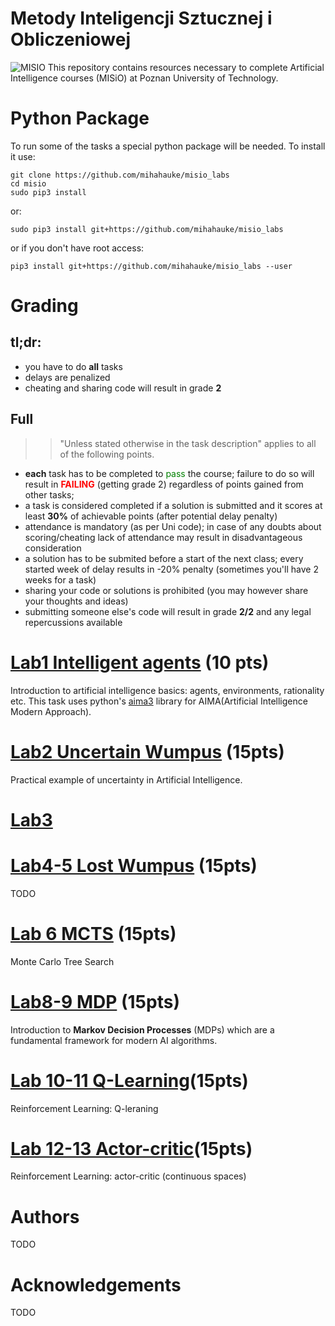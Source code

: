 # Metody Inteligencji Sztucznej i Obliczeniowej
![MISIO](bear.png)
This repository contains resources necessary to complete Artificial Intelligence courses (MISiO) at Poznan University of Technology.

# Python Package
To run some of the tasks a special python package will be needed. To install it use:

```
git clone https://github.com/mihahauke/misio_labs
cd misio
sudo pip3 install 
```
or:
```
sudo pip3 install git+https://github.com/mihahauke/misio_labs
```
or if you don't have root access:
```
pip3 install git+https://github.com/mihahauke/misio_labs --user 
```

# Grading
## tl;dr:
* you have to do **all** tasks
* delays are penalized
* cheating and sharing code will result in grade **2**

## Full 
>> "Unless stated otherwise in the task description" applies to all of the following points.
* **each** task has to be completed to <span style="color:green">pass</span>
 the course; failure to do so will result in <span style="color:red">**FAILING**</span> (getting grade 2) regardless of points gained from other tasks; 
* a task is considered completed if a solution is submitted and it scores at least **30%** of achievable points (after potential delay penalty)
* attendance is mandatory (as per Uni code); in case of any doubts about scoring/cheating lack of attendance may result in disadvantageous consideration
* a solution has to be submited before a start of the next class; every started week of delay results in -20% penalty (sometimes you'll have 2 weeks for a task)
* sharing your code or solutions is prohibited (you may however share your thoughts and ideas)
* submitting someone else's code will result in grade **2/2** and any legal repercussions available

# [Lab1 Intelligent agents](lab1) (10 pts)
Introduction to artificial intelligence basics: agents, environments, rationality etc. 
This task uses python's [aima3](https://github.com/Calysto/aima3) library for AIMA(Artificial Intelligence Modern Approach).

# [Lab2 Uncertain Wumpus](lab2) (15pts)
Practical example of uncertainty in Artificial Intelligence.

# [Lab3 ](lab3)

# [Lab4-5 Lost Wumpus](lab4) (15pts)
TODO
# [Lab 6 MCTS](lab6) (15pts)
Monte Carlo Tree Search

# [Lab8-9 MDP](lab6) (15pts)
Introduction to **Markov Decision Processes** (MDPs) which are a fundamental framework for modern AI algorithms.

# [Lab 10-11 Q-Learning](lab10)(15pts)
Reinforcement Learning: Q-leraning

# [Lab 12-13 Actor-critic](lab12)(15pts)
Reinforcement Learning: actor-critic (continuous spaces)

# Authors
TODO
# Acknowledgements 
TODO
